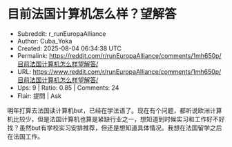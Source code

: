 # 目前法国计算机怎么样？望解答

- Subreddit: r_runEuropaAlliance
- Author: Cuba_Yoka
- Created: 2025-08-04 06:34:38 UTC
- Permalink: https://reddit.com/r/runEuropaAlliance/comments/1mh650p/目前法国计算机怎么样望解答/
- URL: https://www.reddit.com/r/runEuropaAlliance/comments/1mh650p/目前法国计算机怎么样望解答/
- Ups: 9 | Ratio: 0.85 | Comments: 24
- Flair: 提問 | Ask


明年打算去法国读计算机but，已经在学法语了。现在有个问题，都听说欧洲计算机比较少，但是法国计算机也算是紧缺行业之一，想知道到时候实习和工作好不好找？虽然but有学校实习安排推荐，但还是想知道具体情况。我想在法国留学之后在法国工作。

